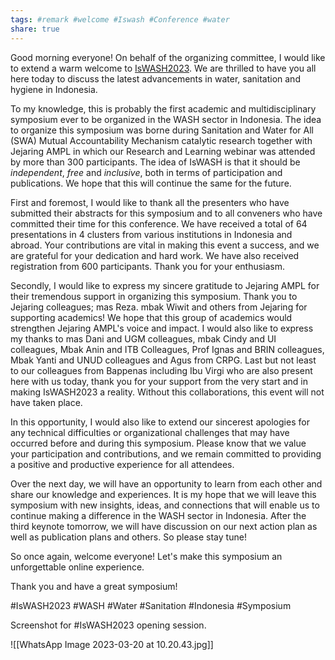```yaml
---
tags: #remark #welcome #Iswash #Conference #water 
share: true
---
```


Good morning everyone! On behalf of the organizing committee, I would like to extend a warm welcome to [IsWASH2023](https://crpg.info/wash/). We are thrilled to have you all here today to discuss the latest advancements in water, sanitation and hygiene in Indonesia. 

To my knowledge, this is probably the first academic and multidisciplinary symposium ever to be organized in the WASH sector in Indonesia. The idea to organize this symposium was borne during Sanitation and Water for All (SWA) Mutual Accountability Mechanism catalytic research together with Jejaring AMPL in which our Research and Learning webinar was attended by more than 300 participants. The idea of IsWASH is that it should be *independent*, *free* and *inclusive*, both in terms of participation and publications. We hope that this will continue the same for the future.

First and foremost, I would like to thank all the presenters who have submitted their abstracts for this symposium and to all conveners who have committed their time for this conference. We have received a total of 64 presentations in 4 clusters from various institutions in Indonesia and abroad. Your contributions are vital in making this event a success, and we are grateful for your dedication and hard work. We have also received registration from 600 participants. Thank you for your enthusiasm. 

Secondly, I would like to express my sincere gratitude to Jejaring AMPL for their tremendous support in organizing this symposium. Thank you to Jejaring colleagues; mas Reza. mbak Wiwit and others from Jejaring for supporting academics! We hope that this group of academics would strengthen Jejaring AMPL's voice and impact. I would also like to express my thanks to mas Dani and UGM colleagues, mbak Cindy and UI colleagues, Mbak Anin and ITB Colleagues, Prof Ignas and BRIN colleagues, Mbak Yanti and UNUD colleagues and Agus from CRPG. Last but not least to our colleagues from Bappenas including Ibu Virgi who are also present here with us today, thank you for your support from the very start and in making IsWASH2023 a reality.  Without this collaborations, this event will not have taken place. 

In this opportunity, I would also like to extend our sincerest apologies for any technical difficulties or organizational challenges that may have occurred before and during this symposium. Please know that we value your participation and contributions, and we remain committed to providing a positive and productive experience for all attendees. 

Over the next day, we will have an opportunity to learn from each other and share our knowledge and experiences. It is my hope that we will leave this symposium with new insights, ideas, and connections that will enable us to continue making a difference in the WASH sector in Indonesia. After the third keynote tomorrow, we will have discussion on our next action plan as well as publication plans and others. So please stay tune!

So once again, welcome everyone! Let's make this symposium an unforgettable online experience. 

Thank you and have a great symposium! 


#IsWASH2023 #WASH #Water #Sanitation #Indonesia #Symposium 



Screenshot for #IsWASH2023 opening session.

![[WhatsApp Image 2023-03-20 at 10.20.43.jpg]]
